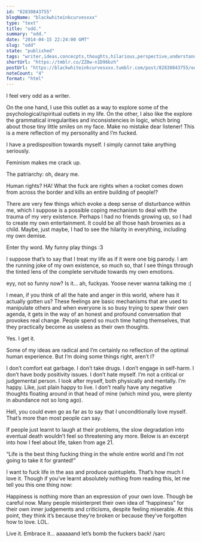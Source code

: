 ```yaml
---
id: "82830843755"
blogName: "blackwhiteinkcurvesxxx"
type: "text"
title: "odd."
summary: "odd."
date: "2014-04-15 22:24:00 GMT"
slug: "odd"
state: "published"
tags: "writer,ideas,concecpts,thoughts,hilarious,perspective,understanding,love,laughter"
shortUrl: "https://tmblr.co/ZZ0w-n1D96bzh"
postUrl: "https://blackwhiteinkcurvesxxx.tumblr.com/post/82830843755/odd"
noteCount: "4"
format: "html"
---
```


I feel very odd as a writer.

On the one hand, I use this outlet as a way to explore some of the psychological/spiritual outlets in my life. On the other, I also like the explore the grammatical irregularities and inconsistencies in logic, which bring about those tiny little smiles on my face. Make no mistake dear listener! This is a mere reflection of my personality and I’m fucked.

I have a predisposition towards myself. I simply cannot take anything seriously.

Feminism makes me crack up.

The patriarchy: oh, deary me.

Human rights? HA! What the fuck are rights when a rocket comes down from across the border and kills an entire building of people!?

There are very few things which evoke a deep sense of disturbance within me, which I suppose is a possible coping mechanism to deal with the trauma of my very existence. Perhaps I had no friends growing up, so I had to create my own entertainment. It could be all those hash brownies as a child. Maybe, just maybe, I had to see the hilarity in everything, including my own demise.

Enter thy word. My funny play things :3

I suppose that’s to say that I treat my life as if it were one big parody. I am the running joke of my own existence, so much so, that I see things through the tinted lens of the complete servitude towards my own emotions.

eyy, not so funny now? Is it… ah, fuckyas. Yoose never wanna talking me :(

I mean, if you think of all the hate and anger in this world, where has it actually gotten us? These feelings are basic mechanisms that are used to manipulate others and when everyone is so busy trying to spew their own agenda, it gets in the way of an honest and profound conversation that provokes real change. People spend so much time hating themselves, that they practically become as useless as their own thoughts.

Yes. I get it.

Some of my ideas are radical and I’m certainly no reflection of the optimal human experience. But I’m doing some things right, aren’t I?

I don’t comfort eat garbage. I don’t take drugs. I don’t engage in self-harm. I don’t have body positivity issues. I don’t hate myself. I’m not a critical or judgemental person. I look after myself, both physically and mentally. I’m happy. Like, just plain happy to live. I don’t really have any negative thoughts floating around in that head of mine (which mind you, were plenty in abundance not so long ago).

Hell, you could even go as far as to say that I unconditionally love myself. That’s more than most people can say.

If people just learnt to laugh at their problems, the slow degradation into eventual death wouldn’t feel so threatening any more. Below is an excerpt into how I feel about life, taken from age 21.

“Life is the best thing fucking thing in the whole entire world and I’m not going to take it for granted!”

I want to fuck life in the ass and produce quintuplets. That’s how much I love it. Though if you’ve learnt absolutely nothing from reading this, let me tell you this one thing now:

Happiness is nothing more than an expression of your own love. Though be careful now. Many people misinterpret their own idea of “happiness” for their own inner judgements and criticisms, despite feeling miserable. At this point, they think it’s because they’re broken or because they’ve forgotten how to love. LOL.

Live it. Embrace it… aaaaaand let’s bomb the fuckers back! /sarc